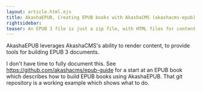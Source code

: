 ```yaml
---
layout: article.html.ejs
title: AkashaEPUB, Creating EPUB books with AkashaCMS (akashacms-epub)
rightsidebar:
teaser: An EPUB 3 file is just a zip file, with HTML files for content, and XML files for metadata.  AkashaCMS is surprisingly easy to adapt to producing EPUB files.
---
```


AkashaEPUB leverages AkashaCMS's ability to render content, to provide tools for building EPUB 3 documents.

I don't have time to fully document this.  See https://github.com/akashacms/epub-guide for a start at an EPUB book which describes how to build EPUB books using AkashaEPUB.  That git repository is a working example which shows what to do.



